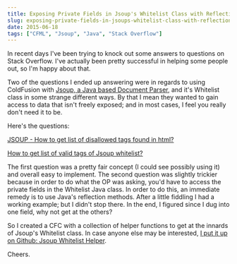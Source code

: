 ```yaml
---
title: Exposing Private Fields in Jsoup's Whitelist Class with Reflection
slug: exposing-private-fields-in-jsoups-whitelist-class-with-reflection
date: 2015-06-18
tags: ["CFML", "Jsoup", "Java", "Stack Overflow"]
---
```


In recent days I've been trying to knock out some answers to questions on Stack Overflow. I've actually been pretty successful in helping some people out, so I'm happy about that.

Two of the questions I ended up answering were in regards to using ColdFusion with [Jsoup, a Java based Document Parser](http://jsoup.org/), and it's Whitelist class in some strange different ways. By that I mean they wanted to gain access to data that isn't freely exposed; and in most cases, I feel you really don't need it to be.

Here's the questions:

[JSOUP - How to get list of disallowed tags found in html?](http://stackoverflow.com/questions/30817745/jsoup-how-to-get-list-of-disallowed-tags-found-in-html)

[How to get list of valid tags of Jsoup whitelist?](http://stackoverflow.com/questions/30841717/how-to-get-list-of-valid-tags-of-jsoup-whitelist)

The first question was a pretty fair concept (I could see possibly using it) and overall easy to implement. The second question was slightly trickier because in order to do what the OP was asking, you'd have to access the private fields in the Whitelist Java class. In order to do this, an immediate remedy is to use Java's reflection methods. After a little fiddling I had a working example; but I didn't stop there. In the end, I figured since I dug into one field, why not get at the others?

So I created a CFC with a collection of helper functions to get at the innards of Jsoup's Whitelist class. In case anyone else may be interested, [I put it up on Github: Jsoup Whitelist Helper](https://github.com/cfchef/Jsoup-Whitelist-Helper).

Cheers.